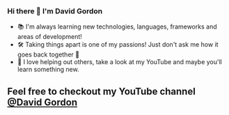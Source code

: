 ### Hi there 👋 I'm David Gordon

* 📚 I'm always learning new technologies, languages, frameworks and areas of development!
* 🛠 Taking things apart is one of my passions! Just don't ask me how it goes back together 👀
* 🎥 I love helping out others, take a look at my YouTube and maybe you'll learn something new.

## Feel free to checkout my YouTube channel <a href="https://www.youtube.com/@davidgordon12">@David Gordon</a>
